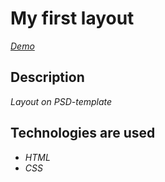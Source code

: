 # My first layout

*[Demo](https://vasilenko96.github.io/first-layout/)*

## Description

*Layout on PSD-template*

## Technologies are used

- *HTML*
- *CSS*
